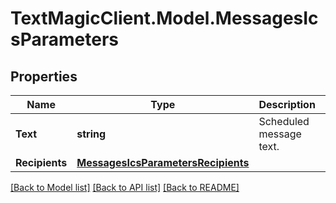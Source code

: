 # TextMagicClient.Model.MessagesIcsParameters
## Properties

Name | Type | Description | Notes
------------ | ------------- | ------------- | -------------
**Text** | **string** | Scheduled message text. | 
**Recipients** | [**MessagesIcsParametersRecipients**](MessagesIcsParametersRecipients.md) |  | 

[[Back to Model list]](../README.md#documentation-for-models) [[Back to API list]](../README.md#documentation-for-api-endpoints) [[Back to README]](../README.md)

